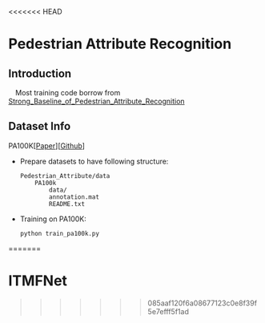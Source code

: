 <<<<<<< HEAD
# Pedestrian Attribute Recognition

## Introduction

&emsp;Most training code borrow from [Strong_Baseline_of_Pedestrian_Attribute_Recognition](https://github.com/aajinjin/Strong_Baseline_of_Pedestrian_Attribute_Recognition)

## Dataset Info

 PA100K[[Paper](http://openaccess.thecvf.com/content_ICCV_2017/papers/Liu_HydraPlus-Net_Attentive_Deep_ICCV_2017_paper.pdf)][[Github](https://github.com/xh-liu/HydraPlus-Net)]

- Prepare datasets to have following structure:

    ```shell
    Pedestrian_Attribute/data
        PA100k
            data/
            annotation.mat
            README.txt
     ```

- Training on PA100K:

    ```shell
    python train_pa100k.py
    ```
=======
# ITMFNet
>>>>>>> 085aaf120f6a08677123c0e8f39f5e7efff5f1ad

